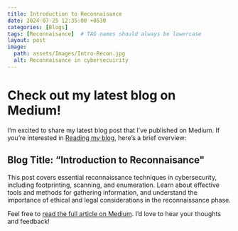 ```yaml
---
title: Introduction to Reconnaisance
date: 2024-07-25 12:35:00 +0530
categories: [Blogs]
tags: [Reconnaisance]  # TAG names should always be lowercase
layout: post
image:
  path: assets/Images/Intro-Recon.jpg
  alt: Reconnaisance in cybersecuirity
---
```


# Check out my latest blog on Medium! 

I’m excited to share my latest blog post that I’ve published on Medium. If you’re interested in [Reading my blog](https://medium.com/@xUr00U/what-is-reconnaisance-9ca3da2b9944), here’s a brief overview:

## Blog Title: “Introduction to Reconnaisance"

This post covers essential reconnaissance techniques in cybersecurity, including footprinting, scanning, and enumeration. Learn about effective tools and methods for gathering information, and understand the importance of ethical and legal considerations in the reconnaissance phase.

Feel free to [read the full article on Medium](https://medium.com/@xUr00U/what-is-reconnaisance-9ca3da2b9944). I’d love to hear your thoughts and feedback!

